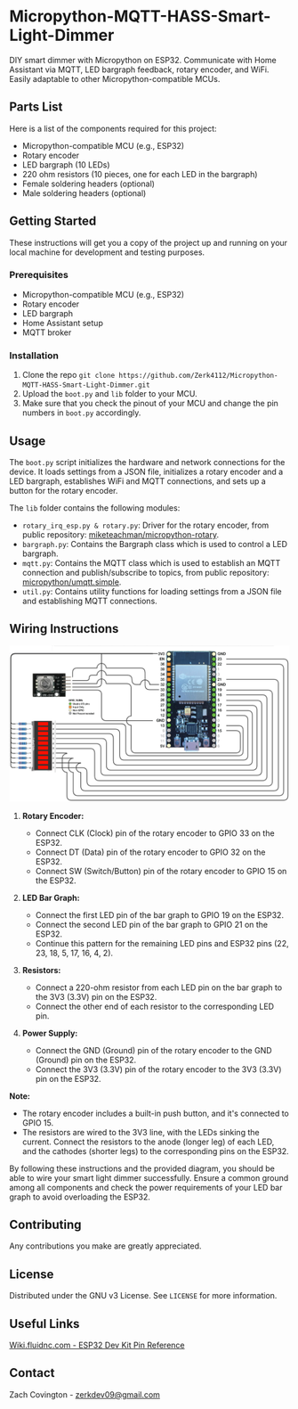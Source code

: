 # Micropython-MQTT-HASS-Smart-Light-Dimmer

DIY smart dimmer with Micropython on ESP32. Communicate with Home Assistant via MQTT, LED bargraph feedback, rotary encoder, and WiFi. Easily adaptable to other Micropython-compatible MCUs.

## Parts List

Here is a list of the components required for this project:

- Micropython-compatible MCU (e.g., ESP32)
- Rotary encoder
- LED bargraph (10 LEDs)
- 220 ohm resistors (10 pieces, one for each LED in the bargraph)
- Female soldering headers (optional)
- Male soldering headers (optional)

## Getting Started

These instructions will get you a copy of the project up and running on your local machine for development and testing purposes.

### Prerequisites

- Micropython-compatible MCU (e.g., ESP32)
- Rotary encoder
- LED bargraph
- Home Assistant setup
- MQTT broker

### Installation

1. Clone the repo ```git clone https://github.com/Zerk4112/Micropython-MQTT-HASS-Smart-Light-Dimmer.git```
2. Upload the `boot.py` and `lib` folder to your MCU.
3. Make sure that you check the pinout of your MCU and change the pin numbers in `boot.py` accordingly.

## Usage

The `boot.py` script initializes the hardware and network connections for the device. It loads settings from a JSON file, initializes a rotary encoder and a LED bargraph, establishes WiFi and MQTT connections, and sets up a button for the rotary encoder.

The `lib` folder contains the following modules:

- `rotary_irq_esp.py & rotary.py`: Driver for the rotary encoder, from public repository: [miketeachman/micropython-rotary](https://github.com/miketeachman/micropython-rotary).
- `bargraph.py`: Contains the Bargraph class which is used to control a LED bargraph.
- `mqtt.py`: Contains the MQTT class which is used to establish an MQTT connection and publish/subscribe to topics, from public repository: [micropython/umqtt.simple](https://github.com/micropython/micropython-lib/tree/master/micropython/umqtt.simple).
- `util.py`: Contains utility functions for loading settings from a JSON file and establishing MQTT connections.

## Wiring Instructions

![Wiring Diagram](https://github.com/Zerk4112/Micropython-MQTT-HASS-Smart-Light-Dimmer/blob/main/img/v1%20Wiring%20Diagram.png?raw=true)

1. **Rotary Encoder:**
   - Connect CLK (Clock) pin of the rotary encoder to GPIO 33 on the ESP32.
   - Connect DT (Data) pin of the rotary encoder to GPIO 32 on the ESP32.
   - Connect SW (Switch/Button) pin of the rotary encoder to GPIO 15 on the ESP32.

2. **LED Bar Graph:**
   - Connect the first LED pin of the bar graph to GPIO 19 on the ESP32.
   - Connect the second LED pin of the bar graph to GPIO 21 on the ESP32.
   - Continue this pattern for the remaining LED pins and ESP32 pins (22, 23, 18, 5, 17, 16, 4, 2).

3. **Resistors:**
   - Connect a 220-ohm resistor from each LED pin on the bar graph to the 3V3 (3.3V) pin on the ESP32.
   - Connect the other end of each resistor to the corresponding LED pin.

4. **Power Supply:**
   - Connect the GND (Ground) pin of the rotary encoder to the GND (Ground) pin on the ESP32.
   - Connect the 3V3 (3.3V) pin of the rotary encoder to the 3V3 (3.3V) pin on the ESP32.

**Note:**

- The rotary encoder includes a built-in push button, and it's connected to GPIO 15.
- The resistors are wired to the 3V3 line, with the LEDs sinking the current. Connect the resistors to the anode (longer leg) of each LED, and the cathodes (shorter legs) to the corresponding pins on the ESP32.

By following these instructions and the provided diagram, you should be able to wire your smart light dimmer successfully. Ensure a common ground among all components and check the power requirements of your LED bar graph to avoid overloading the ESP32.

## Contributing

Any contributions you make are greatly appreciated.

## License

Distributed under the GNU v3 License. See `LICENSE` for more information.

## Useful Links

[Wiki.fluidnc.com - ESP32 Dev Kit Pin Reference](http://wiki.fluidnc.com/en/hardware/esp32_pin_reference)

## Contact

Zach Covington - <zerkdev09@gmail.com>
